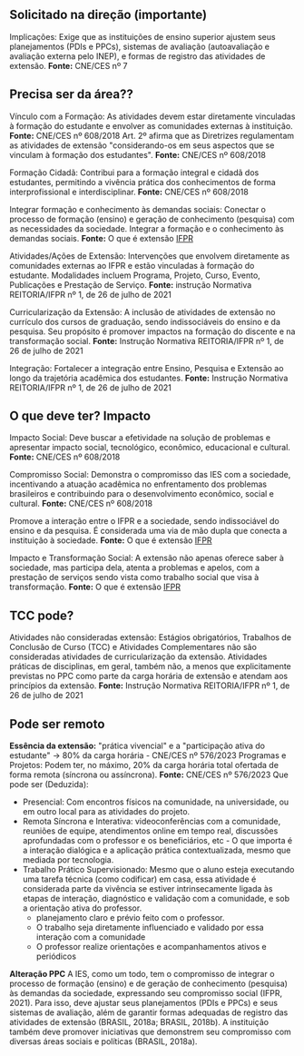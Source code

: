 
## Solicitado na direção (importante)
Implicações: Exige que as instituições de ensino superior ajustem seus planejamentos (PDIs e PPCs), sistemas de avaliação (autoavaliação e avaliação externa pelo INEP), e formas de registro das atividades de extensão. **Fonte:** CNE/CES nº 7


## Precisa ser da área??
Vínculo com a Formação: As atividades devem estar diretamente vinculadas à formação do estudante e envolver as comunidades externas à instituição. **Fonte:** CNE/CES nº 608/2018 
Art. 2º afirma que as Diretrizes regulamentam as atividades de extensão "considerando-os em seus aspectos que se vinculam à formação dos estudantes". **Fonte:** CNE/CES nº 608/2018 

Formação Cidadã: Contribui para a formação integral e cidadã dos estudantes, permitindo a vivência prática dos conhecimentos de forma interprofissional e interdisciplinar. **Fonte:** CNE/CES nº 608/2018 

Integrar formação e conhecimento às demandas sociais: Conectar o processo de formação (ensino) e geração de conhecimento (pesquisa) com as necessidades da sociedade. Integrar a formação e o conhecimento às demandas sociais. **Fonte:** O que é extensão [IFPR](https://ifpr.edu.br/institucional/pro-reitorias/proeppi/diretorias-proeppi/extensao-arte-e-cultura/extensao/o-que-e-extensao/) 

Atividades/Ações de Extensão: Intervenções que envolvem diretamente as comunidades externas ao IFPR e estão vinculadas à formação do estudante. Modalidades incluem Programa, Projeto, Curso, Evento, Publicações e Prestação de Serviço. **Fonte:** instrução Normativa REITORIA/IFPR nº 1, de 26 de julho de 2021

Curricularização da Extensão: A inclusão de atividades de extensão no currículo dos cursos de graduação, sendo indissociáveis do ensino e da pesquisa. Seu propósito é promover impactos na formação do discente e na transformação social. **Fonte:** Instrução Normativa REITORIA/IFPR nº 1, de 26 de julho de 2021

Integração: Fortalecer a integração entre Ensino, Pesquisa e Extensão ao longo da trajetória acadêmica dos estudantes. **Fonte:** Instrução Normativa REITORIA/IFPR nº 1, de 26 de julho de 2021


## O que deve ter? Impacto
Impacto Social: Deve buscar a efetividade na solução de problemas e apresentar impacto social, tecnológico, econômico, educacional e cultural. **Fonte:** CNE/CES nº 608/2018  

Compromisso Social: Demonstra o compromisso das IES com a sociedade, incentivando a atuação acadêmica no enfrentamento dos problemas brasileiros e contribuindo para o desenvolvimento econômico, social e cultural. **Fonte:** CNE/CES nº 608/2018 

Promove a interação entre o IFPR e a sociedade, sendo indissociável do ensino e da pesquisa. É considerada uma via de mão dupla que conecta a instituição à sociedade. **Fonte:** O que é extensão [IFPR](https://ifpr.edu.br/institucional/pro-reitorias/proeppi/diretorias-proeppi/extensao-arte-e-cultura/extensao/o-que-e-extensao/) 

Impacto e Transformação Social: A extensão não apenas oferece saber à sociedade, mas participa dela, atenta a problemas e apelos, com a prestação de serviços sendo vista como trabalho social que visa à transformação. **Fonte:** O que é extensão [IFPR](https://ifpr.edu.br/institucional/pro-reitorias/proeppi/diretorias-proeppi/extensao-arte-e-cultura/extensao/o-que-e-extensao/) 

## TCC pode?
Atividades não consideradas extensão: Estágios obrigatórios, Trabalhos de Conclusão de Curso (TCC) e Atividades Complementares não são consideradas atividades de curricularização da extensão. Atividades práticas de disciplinas, em geral, também não, a menos que explicitamente previstas no PPC como parte da carga horária de extensão e atendam aos princípios da extensão. **Fonte:** Instrução Normativa REITORIA/IFPR nº 1, de 26 de julho de 2021

## Pode ser remoto
**Essência da extensão:** "prática vivencial" e a "participação ativa do estudante" → 80% da carga horária - CNE/CES nº 576/2023
Programas e Projetos: Podem ter, no máximo, 20% da carga horária total ofertada de forma remota (síncrona ou assíncrona). **Fonte:**  CNE/CES nº 576/2023
Que pode ser (Deduzida): 
- Presencial: Com encontros físicos na comunidade, na universidade, ou em outro local para as atividades do projeto.  
- Remota Síncrona e Interativa: videoconferências com a comunidade, reuniões de equipe, atendimentos online em tempo real, discussões aprofundadas com o professor e os beneficiários, etc - O que importa é a interação dialógica e a aplicação prática contextualizada, mesmo que mediada por tecnologia.  
- Trabalho Prático Supervisionado: Mesmo que o aluno esteja executando uma tarefa técnica (como codificar) em casa, essa atividade é considerada parte da vivência se estiver intrinsecamente ligada às etapas de interação, diagnóstico e validação com a comunidade, e sob a orientação ativa do professor.  
    - planejamento claro e prévio feito com o professor.  
    - O trabalho seja diretamente influenciado e validado por essa interação com a comunidade  
    - O professor realize orientações e acompanhamentos ativos e periódicos  


**Alteração PPC**
A IES, como um todo, tem o compromisso de integrar o processo de formação (ensino) e de geração de conhecimento (pesquisa) às demandas da sociedade, expressando seu compromisso social (IFPR, 2021). Para isso, deve ajustar seus planejamentos (PDIs e PPCs) e seus sistemas de avaliação, além de garantir formas adequadas de registro das atividades de extensão (BRASIL, 2018a; BRASIL, 2018b). A instituição também deve promover iniciativas que demonstrem seu compromisso com diversas áreas sociais e políticas (BRASIL, 2018a).